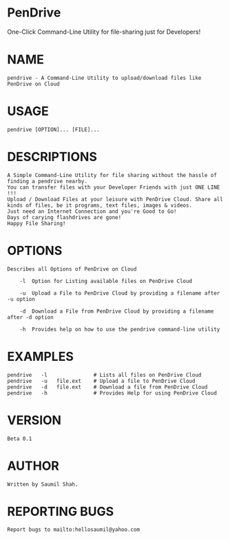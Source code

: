 # PenDrive
One-Click Command-Line Utility for file-sharing just for Developers!

# NAME
	pendrive - A Command-Line Utility to upload/download files like PenDrive on Cloud

# USAGE
	pendrive [OPTION]... [FILE]... 

# DESCRIPTIONS
	A Simple Command-Line Utility for file sharing without the hassle of finding a pendrive nearby.
	You can transfer files with your Developer Friends with just ONE LINE !!!
	Upload / Download Files at your leisure with PenDrive Cloud. Share all kinds of files, be it programs, text files, images & videos.
	Just need an Internet Connection and you're Good to Go!
	Days of carying flashdrives are gone!
	Happy File Sharing!

# OPTIONS
	Describes all Options of PenDrive on Cloud

		-l	Option for Listing available files on PenDrive Cloud

		-u	Upload a File to PenDrive Cloud by providing a filename after -u option

		-d	Download a File from PenDrive Cloud by providing a filename after -d option

		-h	Provides help on how to use the pendrive command-line utility

# EXAMPLES
	pendrive   -l           	# Lists all files on PenDrive Cloud
	pendrive   -u   file.ext	# Upload a file to PenDrive Cloud
	pendrive   -d   file.ext	# Download a file from PenDrive Cloud
	pendrive   -h           	# Provides Help for using PenDrive Cloud

# VERSION
	Beta 0.1

# AUTHOR
	Written by Saumil Shah.

# REPORTING BUGS
	Report bugs to mailto:hellosaumil@yahoo.com


